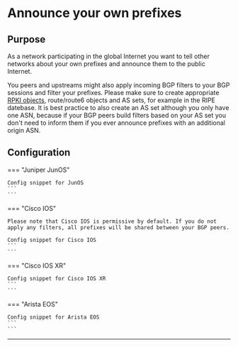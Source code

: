 # Announce your own prefixes

## Purpose

As a network participating in the global Internet you want to tell other networks about your own prefixes and announce them to the public Internet.

You peers and upstreams might also apply incoming BGP filters to your BGP sessions and filter your prefixes. Please make sure to create appropriate [RPKI objects](https://www.ripe.net/manage-ips-and-asns/resource-management/rpki/), route/route6 objects and AS sets, for example in the RIPE datebase. It is best practice to also create an AS set although you only have one ASN, because if your BGP peers build filters based on your AS set you don't need to inform them if you ever announce prefixes with an additional origin ASN.

## Configuration

=== "Juniper JunOS"

    Config snippet for JunOS
    ```
    ```

=== "Cisco IOS"

    Please note that Cisco IOS is permissive by default. If you do not apply any filters, all prefixes will be shared between your BGP peers.

    Config snippet for Cisco IOS
    ```
    ```

=== "Cisco IOS XR"

    Config snippet for Cisco IOS XR
    ```
    ```

=== "Arista EOS"

    Config snippet for Arista EOS
    ```
    ```

---

